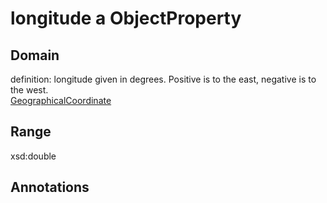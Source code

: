 # longitude a ObjectProperty

## Domain

definition: longitude given in degrees. Positive is to the east, negative is to the west.<br>
[GeographicalCoordinate](/0.1/GeographicalCoordinate)

## Range

xsd:double

## Annotations


